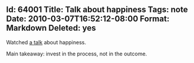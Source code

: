 Id: 64001
Title: Talk about happiness
Tags: note
Date: 2010-03-07T16:52:12-08:00
Format: Markdown
Deleted: yes
--------------
Watched [a
talk](http://arbejdsglaede.23video.com/video/549744/srikumar-s-rao-p-arbejdsglde)
about happiness.

Main takeaway: invest in the process, not in the outcome.
